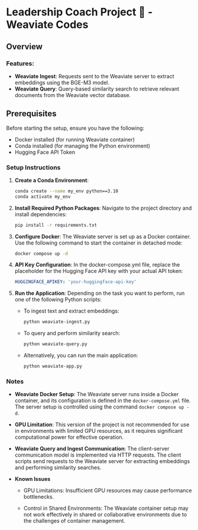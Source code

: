 # Leadership Coach Project 🚀 - Weaviate Codes

## Overview


### Features:
- **Weaviate Ingest**: Requests sent to the Weaviate server to extract embeddings using the BGE-M3 model.
- **Weaviate Query**: Query-based similarity search to retrieve relevant documents from the Weaviate vector database.

## Prerequisites

Before starting the setup, ensure you have the following:

- Docker installed (for running Weaviate container)
- Conda installed (for managing the Python environment)
- Hugging Face API Token

### Setup Instructions

1. **Create a Conda Environment**:
   ```bash
   conda create --name my_env python==3.10
   conda activate my_env
   ```
2. **Install Required Python Packages**: Navigate to the project directory and install dependencies:

    ```bash
    pip install -r requirements.txt
    ```
3. **Configure Docker**: The Weaviate server is set up as a Docker container. Use the following command to start the container in detached mode:

    ```bash
    docker compose up -d
    ```
4. **API Key Configuration**: In the docker-compose.yml file, replace the placeholder for the Hugging Face API key with your actual API token:

    ```yaml
    HUGGINGFACE_APIKEY: 'your-huggingface-api-key'
    ```
5. **Run the Application**: Depending on the task you want to perform, run one of the following Python scripts:

    - To ingest text and extract embeddings:
        ```bash
        python weaviate-ingest.py
        ```
    - To query and perform similarity search:
        ```bash
        python weaviate-query.py
        ```
    - Alternatively, you can run the main application:
        ```bash
        python weaviate-app.py
        ```
 ### Notes
- **Weaviate Docker Setup**: The Weaviate server runs inside a Docker container, and its configuration is defined in the `docker-compose.yml` file. The server setup is controlled using the command `docker compose up -d`.

- **GPU Limitation**: This version of the project is not recommended for use in environments with limited GPU resources, as it requires significant computational power for effective operation.

- **Weaviate Query and Ingest Communication**: The client-server communication model is implemented via HTTP requests. The client scripts send requests to the Weaviate server for extracting embeddings and performing similarity searches.

- **Known Issues**
    
    - GPU Limitations: Insufficient GPU resources may cause performance bottlenecks.
    
    - Control in Shared Environments: The Weaviate container setup may not work effectively in shared or collaborative environments due to the challenges of container management.
